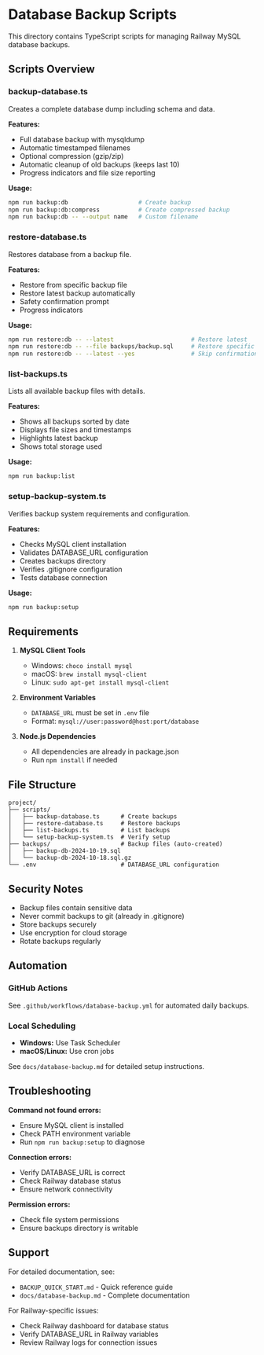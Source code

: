 # Database Backup Scripts

This directory contains TypeScript scripts for managing Railway MySQL database backups.

## Scripts Overview

### backup-database.ts
Creates a complete database dump including schema and data.

**Features:**
- Full database backup with mysqldump
- Automatic timestamped filenames
- Optional compression (gzip/zip)
- Automatic cleanup of old backups (keeps last 10)
- Progress indicators and file size reporting

**Usage:**
```bash
npm run backup:db                    # Create backup
npm run backup:db:compress           # Create compressed backup
npm run backup:db -- --output name   # Custom filename
```

### restore-database.ts
Restores database from a backup file.

**Features:**
- Restore from specific backup file
- Restore latest backup automatically
- Safety confirmation prompt
- Progress indicators

**Usage:**
```bash
npm run restore:db -- --latest                      # Restore latest
npm run restore:db -- --file backups/backup.sql     # Restore specific
npm run restore:db -- --latest --yes                # Skip confirmation
```

### list-backups.ts
Lists all available backup files with details.

**Features:**
- Shows all backups sorted by date
- Displays file sizes and timestamps
- Highlights latest backup
- Shows total storage used

**Usage:**
```bash
npm run backup:list
```

### setup-backup-system.ts
Verifies backup system requirements and configuration.

**Features:**
- Checks MySQL client installation
- Validates DATABASE_URL configuration
- Creates backups directory
- Verifies .gitignore configuration
- Tests database connection

**Usage:**
```bash
npm run backup:setup
```

## Requirements

1. **MySQL Client Tools**
   - Windows: `choco install mysql`
   - macOS: `brew install mysql-client`
   - Linux: `sudo apt-get install mysql-client`

2. **Environment Variables**
   - `DATABASE_URL` must be set in `.env` file
   - Format: `mysql://user:password@host:port/database`

3. **Node.js Dependencies**
   - All dependencies are already in package.json
   - Run `npm install` if needed

## File Structure

```
project/
├── scripts/
│   ├── backup-database.ts      # Create backups
│   ├── restore-database.ts     # Restore backups
│   ├── list-backups.ts         # List backups
│   └── setup-backup-system.ts  # Verify setup
├── backups/                    # Backup files (auto-created)
│   ├── backup-db-2024-10-19.sql
│   └── backup-db-2024-10-18.sql.gz
└── .env                        # DATABASE_URL configuration
```

## Security Notes

- Backup files contain sensitive data
- Never commit backups to git (already in .gitignore)
- Store backups securely
- Use encryption for cloud storage
- Rotate backups regularly

## Automation

### GitHub Actions
See `.github/workflows/database-backup.yml` for automated daily backups.

### Local Scheduling
- **Windows:** Use Task Scheduler
- **macOS/Linux:** Use cron jobs

See `docs/database-backup.md` for detailed setup instructions.

## Troubleshooting

**Command not found errors:**
- Ensure MySQL client is installed
- Check PATH environment variable
- Run `npm run backup:setup` to diagnose

**Connection errors:**
- Verify DATABASE_URL is correct
- Check Railway database status
- Ensure network connectivity

**Permission errors:**
- Check file system permissions
- Ensure backups directory is writable

## Support

For detailed documentation, see:
- `BACKUP_QUICK_START.md` - Quick reference guide
- `docs/database-backup.md` - Complete documentation

For Railway-specific issues:
- Check Railway dashboard for database status
- Verify DATABASE_URL in Railway variables
- Review Railway logs for connection issues
